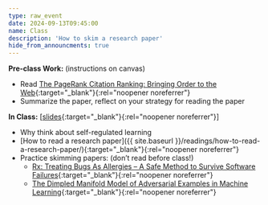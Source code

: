 ```yaml
---
type: raw_event
date: 2024-09-13T09:45:00
name: Class
description: 'How to skim a research paper'
hide_from_announcments: true
---
```


**Pre-class Work:** (instructions on canvas)
* Read [The PageRank Citation Ranking: Bringing Order to the Web](https://www.eecs.harvard.edu/~michaelm/CS222/pagerank.pdf){:target="_blank"}{:rel="noopener noreferrer"}
* Summarize the paper, reflect on your strategy for reading the paper

**In Class:** \[[slides](https://docs.google.com/presentation/d/1KFt4iyojshaiatE_nwZX04Xo2ritdDrwLR3qvwxw2_E/edit#slide=id.g149bf299765_0_0){:target="_blank"}{:rel="noopener noreferrer"}\]
* Why think about self-regulated learning
* [How to read a research paper]({{ site.baseurl }}/readings/how-to-read-a-research-paper/){:target="_blank"}{:rel="noopener noreferrer"}
* Practice skimming papers: (don’t read before class!)
  * [Rx: Treating Bugs As Allergies – A Safe Method to Survive Software Failures](https://www.cs.purdue.edu/homes/xyzhang/fall07/Papers/Rx-SOSP05.pdf){:target="_blank"}{:rel="noopener noreferrer"}
  * [The Dimpled Manifold Model of Adversarial Examples in Machine Learning](https://arxiv.org/abs/2106.10151){:target="_blank"}{:rel="noopener noreferrer"}
